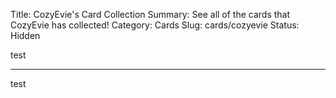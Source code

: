 Title: CozyEvie's Card Collection
Summary: See all of the cards that CozyEvie has collected!
Category: Cards
Slug: cards/cozyevie
Status: Hidden

test

---
test